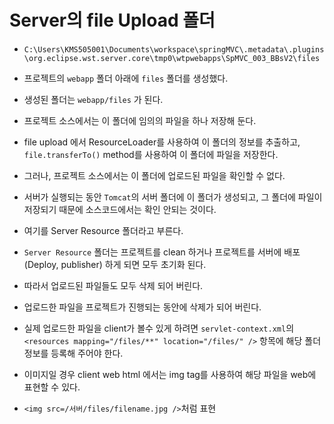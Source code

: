 # Server의 file Upload 폴더
- `C:\Users\KMS505001\Documents\workspace\springMVC\.metadata\.plugins\org.eclipse.wst.server.core\tmp0\wtpwebapps\SpMVC_003_BBsV2\files`
- 프로젝트의 `webapp` 폴더 아래에 `files` 폴더를 생성했다.
- 생성된 폴더는 `webapp/files` 가 된다.
- 프로젝트 소스에서는 이 폴더에 임의의 파일을 하나 저장해 둔다.
- file upload 에서 ResourceLoader를 사용하여 이 폴더의 정보를 추출하고, `file.transferTo()` method를 사용하여 이 폴더에 파일을 저장한다.
- 그러나, 프로젝트 소스에서는 이 폴더에 업로드된 파일을 확인할 수 없다.
- 서버가 실행되는 동안 `Tomcat`의 서버 폴더에 이 폴더가 생성되고, 그 폴더에 파일이 저장되기 때문에 소스코드에서는 확인 안되는 것이다.

- 여기를 Server Resource 폴더라고 부른다.
- `Server Resource` 폴더는 프로젝트를 clean 하거나 프로젝트를 서버에 배포(Deploy, publisher) 하게 되면 모두 초기화 된다.
- 따라서 업로드된 파일들도 모두 삭제 되어 버린다.
- 업로드한 파일을 프로젝트가 진행되는 동안에 삭제가 되어 버린다.
- 실제 업로드한 파일을 client가 볼수 있게 하려면 `servlet-context.xml`의 `<resources mapping="/files/**" location="/files/" />` 항목에 해당 폴더 정보를 등록해 주어야 한다.
- 이미지일 경우 client web html 에서는 img tag를 사용하여 해당 파일을 web에 표현할 수 있다.
- `<img src=/서버/files/filename.jpg />`처럼 표현